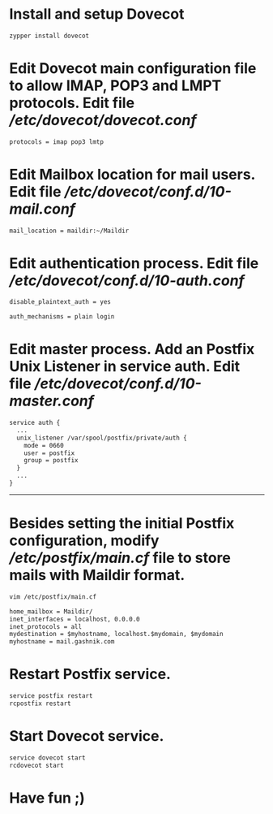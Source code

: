 # Install and setup Dovecot


```bash
zypper install dovecot
```
# Edit Dovecot main configuration file to allow IMAP, POP3 and LMPT protocols. Edit file ***/etc/dovecot/dovecot.conf***

```xml
protocols = imap pop3 lmtp
```

# Edit Mailbox location for mail users. Edit file ***/etc/dovecot/conf.d/10-mail.conf***

```xml
mail_location = maildir:~/Maildir
```

# Edit authentication process. Edit file ***/etc/dovecot/conf.d/10-auth.conf***

```xml
disable_plaintext_auth = yes

auth_mechanisms = plain login
```

# Edit master process. Add an Postfix Unix Listener in service auth. Edit file ***/etc/dovecot/conf.d/10-master.conf***

```xml
service auth {
  ...
  unix_listener /var/spool/postfix/private/auth {
    mode = 0660
    user = postfix
    group = postfix
  }
  ...
}
```

--------------------------------------------------------------------------------------------------------------

# Besides setting the initial Postfix configuration, modify ***/etc/postfix/main.cf*** file to store mails with Maildir format.

```bash
vim /etc/postfix/main.cf
```
```xml
home_mailbox = Maildir/
inet_interfaces = localhost, 0.0.0.0
inet_protocols = all
mydestination = $myhostname, localhost.$mydomain, $mydomain
myhostname = mail.gashnik.com
```

# Restart Postfix service.

```bash
service postfix restart
rcpostfix restart
```

# Start Dovecot service.

```bash
service dovecot start
rcdovecot start
```


# Have fun ;)
